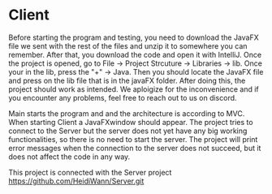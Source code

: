 # Client

Before starting the program and testing, you need to download the JavaFX file we sent with the rest of the files and
unzip it to somewhere you can remember. After that, you download the code and open it with IntelliJ. Once the project
is opened, go to File -> Project Strcuture -> Libraries -> lib. Once your in the lib, press the "+" -> Java. Then you
should locate the JavaFX file and press on the lib file that is in the javaFX folder. After doing this, the 
project should work as intended. We aploigize for the inconvenience and if you encounter any problems, feel free
to reach out to us on discord.

Main starts the program and and the architecture is according to MVC.
When starting Client a JavaFXwindow should appear. The project tries to connect to the Server but the server
does not yet have any big working functionalities, so there is no need to start the server. The project
will print error messages when the connection to the server does not succeed, but it does not affect the code in any way.


This project is connected with the Server project https://github.com/HeidiWann/Server.git
